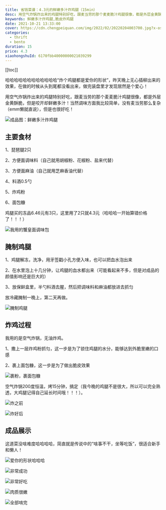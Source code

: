 ```yaml
---
title: 省钱菜谱：4.3元的鲜嫩多汁炸鸡腿（15min）
desc: 用空气炸锅炸出来的鸡腿特别好吃，跟麦当劳的那个麦麦脆汁鸡腿很像，都是外层金黄酥脆，但是咬开却鲜嫩多汁！当然调味方面我比较简单，没有麦当劳那么复杂（emm懒就直说），但是也很好吃！
keywords: 鲜嫩多汁炸鸡腿,脆皮炸鸡腿
date: 2021-10-21 13:33:00
cover: https://cdn.chengpeiquan.com/img/2022/02/20220204003700.jpg?x-oss-process=image/interlace,1
categories:
  - thrift
  - bento
duration: 15
price: 4.3
xiaohongshuId: 6170fbb40000000021039299
---
```


[[toc]]

哈哈哈哈哈哈哈哈哈哈哈哈“炸个鸡腿都是爱你的形状”，昨天晚上无心插柳出来的效果，在做的时候从头到尾都没看出来，做完装盘里才发现居然是个爱心！

用空气炸锅炸出来的鸡腿特别好吃，跟麦当劳的那个麦麦脆汁鸡腿很像，都是外层金黄酥脆，但是咬开却鲜嫩多汁！当然调味方面我比较简单，没有麦当劳那么复杂（emm懒就直说），但是也很好吃！

![成品图：鲜嫩多汁炸鸡腿](https://cdn.chengpeiquan.com/img/2022/02/20220204003826.jpg?x-oss-process=image/interlace,1)

## 主要食材

1、琵琶腿2只

2、方便面调味料（自己就用胡椒粉、花椒粉、盐来代替）

3、方便面麻油（自己就用芝麻香油代替）

4、料酒0.5勺

5、炸鸡粉

6、面包糠

鸡腿买的冻品6.46元有3只，这里用了2只就4.3元（哈哈哈一开始算错价格了！！！）

![我用的蟹皇面调味包](https://cdn.chengpeiquan.com/img/2022/02/20220204003819.jpg?x-oss-process=image/interlace,1)

## 腌制鸡腿

1、鸡腿解冻，洗净，用牙签戳小孔方便入味，也可以把血水泡出来

2、在水里泡上十几分钟，让鸡腿的血水都出来（可能看起来不多，但是对成品的颜值影响还是巨大的）

3、放保鲜盒里，半勺料酒去腥，然后把调味料和麻油都放进去抓匀

放冷藏腌制一晚上，第二天再做。

![腌制鸡腿](https://cdn.chengpeiquan.com/img/2022/02/20220204003821.jpg?x-oss-process=image/interlace,1)

## 炸鸡过程

我用的是空气炸锅，无油炸鸡。

1、撒上一层炸鸡粉抓匀，这一步是为了锁住鸡腿的水分，能够达到外脆里嫩的口感

2、裹上面包糠，这一步是为了做出脆皮效果

![裹粉，裹面包糠](https://cdn.chengpeiquan.com/img/2022/02/20220204003822.jpg?x-oss-process=image/interlace,1)

空气炸锅200度恒温，烤15分钟，搞定（我今晚的鸡腿不是很大，所以可以完全熟透，大鸡腿记得自己延长时间哦！！！）。

![炸之前](https://cdn.chengpeiquan.com/img/2022/02/20220204003823.jpg?x-oss-process=image/interlace,1)

![炸好后](https://cdn.chengpeiquan.com/img/2022/02/20220204003820.jpg?x-oss-process=image/interlace,1)

## 成品展示

这道菜没啥难度哈哈哈哈，简直就是传说中的“啥事不干，坐等吃饭”，很适合新手和懒人！

![爱你的形状哈哈哈](https://cdn.chengpeiquan.com/img/2022/02/20220204003830.jpg?x-oss-process=image/interlace,1)

![非常成功](https://cdn.chengpeiquan.com/img/2022/02/20220204003825.jpg?x-oss-process=image/interlace,1)

![非常好吃](https://cdn.chengpeiquan.com/img/2022/02/20220204003827.jpg?x-oss-process=image/interlace,1)

![肉质很嫩](https://cdn.chengpeiquan.com/img/2022/02/20220204003829.jpg?x-oss-process=image/interlace,1)

![全部啃完](https://cdn.chengpeiquan.com/img/2022/02/20220204003828.jpg?x-oss-process=image/interlace,1)

